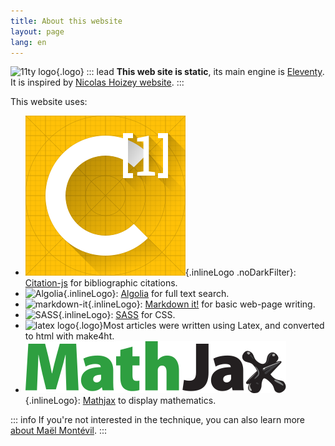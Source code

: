 ```yaml
---
title: About this website
layout: page
lang: en
---
```

![11ty logo](/assets/logos/eleventy.png){.logo}
::: lead
**This web site is static**, its main engine is [Eleventy](https://www.11ty.dev/).  
It is inspired by [Nicolas Hoizey website](https://nicolas-hoizey.com/). 
:::



This website uses: 

- ![test](logo.svg){.inlineLogo .noDarkFilter}: [Citation-js](https://citation.js.org/) for bibliographic citations.
- ![Algolia](/assets/logos/algolia.png){.inlineLogo}: [Algolia](https://www.algolia.com/) for full text search.
- ![markdown-it](/assets/logos/mdit.png){.inlineLogo}: [Markdown it!](https://github.com/markdown-it/markdown-it) for basic web-page writing.
- ![SASS](/assets/logos/sass.png){.inlineLogo}: [SASS](https://github.com/markdown-it/markdown-it) for CSS.
- ![latex logo](/assets/logos/LaTeX.svg){.logo}Most articles were written using Latex, and converted to html with make4ht.
- ![Mathjax](mj-logo.svg){.inlineLogo}: [Mathjax](https://citation.js.org/) to display mathematics.


::: info
If you're not interested in the technique, you can also learn more [about Maël Montévil](/about/).
:::


